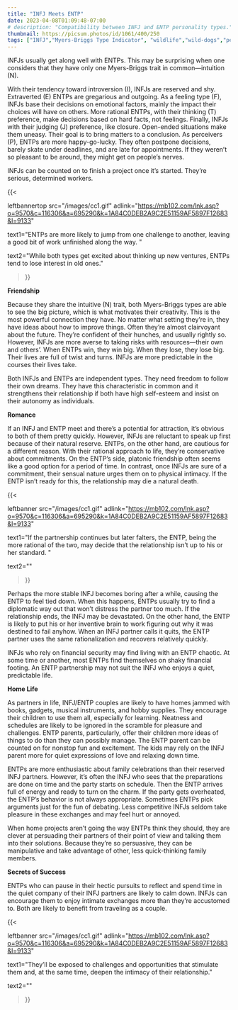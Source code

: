 ```yaml
---
title: "INFJ Meets ENTP"
date: 2023-04-08T01:09:48-07:00
# description: "Compatibility between INFJ and ENTP personality types."
thumbnail: https://picsum.photos/id/1061/400/250
tags: ["INFJ","Myers-Briggs Type Indicator", "wildlife","wild-dogs","pets","animal-welfare"]
---
```



<!-- This is **bold** text, and this is *emphasized* text.
![infp_injf table](/infp_injf-table.jpg)
Visit the [Hugo](https://gohugo.io) website! -->

<!-- https://beaconstreetusa.com/wp/infj-meets-entp/ -->

INFJs usually get along well with ENTPs. This may be surprising when one considers that they have only one Myers-Briggs trait in common—intuition (N).

With their tendency toward introversion (I), INFJs are reserved and shy. Extraverted (E) ENTPs are gregarious and outgoing. As a feeling type (F), INFJs base their decisions on emotional factors, mainly the impact their choices will have on others. More rational ENTPs, with their thinking (T) preference, make decisions based on hard facts, not feelings. Finally, INFJs with their judging (J) preference, like closure. Open-ended situations make them uneasy. Their goal is to bring matters to a conclusion. As perceivers (P), ENTPs are more happy-go-lucky. They often postpone decisions, barely skate under deadlines, and are late for appointments. If they weren’t so pleasant to be around, they might get on people’s nerves.

INFJs can be counted on to finish a project once it’s started. They’re serious, determined workers. 

{{< 

leftbannertop src="/images/cc1.gif" adlink="https://mb102.com/lnk.asp?o=9570&c=116306&a=695290&k=1A84C0DEB2A9C2E51159AF5897F12683&l=9133"  

text1="ENTPs are more likely to jump from one challenge to another, leaving a good bit of work unfinished along the way. " 

text2="While both types get excited about thinking up new ventures, ENTPs tend to lose interest in old ones."

>}}

**Friendship**

Because they share the intuitive (N) trait, both Myers-Briggs types are able to see the big picture, which is what motivates their creativity. This is the most powerful connection they have. No matter what setting they’re in, they have ideas about how to improve things. Often they’re almost clairvoyant about the future. They’re confident of their hunches, and usually rightly so. However, INFJs are more averse to taking risks with resources—their own and others’. When ENTPs win, they win big. When they lose, they lose big. Their lives are full of twist and turns. INFJs are more predictable in the courses their lives take.

Both INFJs and ENTPs are independent types. They need freedom to follow their own dreams. They have this characteristic in common and it strengthens their relationship if both have high self-esteem and insist on their autonomy as individuals.

**Romance**

If an INFJ and ENTP meet and there’s a potential for attraction, it’s obvious to both of them pretty quickly. However, INFJs are reluctant to speak up first because of their natural reserve. ENTPs, on the other hand, are cautious for a different reason. With their rational approach to life, they’re conservative about commitments. On the ENTP’s side, platonic friendship often seems like a good option for a period of time. In contrast, once INFJs are sure of a commitment, their sensual nature urges them on to physical intimacy. If the ENTP isn’t ready for this, the relationship may die a natural death.

{{< 

leftbanner src="/images/cc1.gif" adlink="https://mb102.com/lnk.asp?o=9570&c=116306&a=695290&k=1A84C0DEB2A9C2E51159AF5897F12683&l=9133"  

text1="If the partnership continues but later falters, the ENTP, being the more rational of the two, may decide that the relationship isn’t up to his or her standard. " 

text2=""

>}}

Perhaps the more stable INFJ becomes boring after a while, causing the ENTP to feel tied down. When this happens, ENTPs usually try to find a diplomatic way out that won’t distress the partner too much. If the relationship ends, the INFJ may be devastated. On the other hand, the ENTP is likely to put his or her inventive brain to work figuring out why it was destined to fail anyhow. When an INFJ partner calls it quits, the ENTP partner uses the same rationalization and recovers relatively quickly.

INFJs who rely on financial security may find living with an ENTP chaotic. At some time or another, most ENTPs find themselves on shaky financial footing. An ENTP partnership may not suit the INFJ who enjoys a quiet, predictable life.

**Home Life**

As partners in life, INFJ/ENTP couples are likely to have homes jammed with books, gadgets, musical instruments, and hobby supplies. They encourage their children to use them all, especially for learning. Neatness and schedules are likely to be ignored in the scramble for pleasure and challenges. ENTP parents, particularly, offer their children more ideas of things to do than they can possibly manage. The ENTP parent can be counted on for nonstop fun and excitement. The kids may rely on the INFJ parent more for quiet expressions of love and relaxing down time.

ENTPs are more enthusiastic about family celebrations than their reserved INFJ partners. However, it’s often the INFJ who sees that the preparations are done on time and the party starts on schedule. Then the ENTP arrives full of energy and ready to turn on the charm. If the party gets overheated, the ENTP’s behavior is not always appropriate. Sometimes ENTPs pick arguments just for the fun of debating. Less competitive INFJs seldom take pleasure in these exchanges and may feel hurt or annoyed.

When home projects aren’t going the way ENTPs think they should, they are clever at persuading their partners of their point of view and talking them into their solutions. Because they’re so persuasive, they can be manipulative and take advantage of other, less quick-thinking family members.

**Secrets of Success**

ENTPs who can pause in their hectic pursuits to reflect and spend time in the quiet company of their INFJ partners are likely to calm down. INFJs can encourage them to enjoy intimate exchanges more than they’re accustomed to. Both are likely to benefit from traveling as a couple. 

{{< 

leftbanner src="/images/cc1.gif" adlink="https://mb102.com/lnk.asp?o=9570&c=116306&a=695290&k=1A84C0DEB2A9C2E51159AF5897F12683&l=9133"  

text1="They’ll be exposed to challenges and opportunities that stimulate them and, at the same time, deepen the intimacy of their relationship." 

text2=""

>}}
